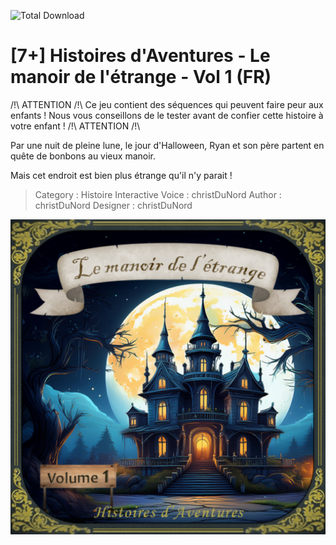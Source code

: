 ![Total Download](https://img.shields.io/github/downloads/telmi-store/le-manoir-de-l-etrange-vol-1/total.svg)

# [7+] Histoires d'Aventures - Le manoir de l'étrange - Vol 1 (FR)

/!\ ATTENTION /!\ Ce jeu contient des séquences qui peuvent faire peur aux enfants ! Nous vous conseillons de le tester avant de confier cette histoire à votre enfant ! /!\ ATTENTION /!\

Par une nuit de pleine lune, le jour d'Halloween, Ryan et son père partent en quête de bonbons au vieux manoir.

Mais cet endroit est bien plus étrange qu'il n'y parait !

> Category : Histoire Interactive
> Voice : christDuNord
> Author : christDuNord
> Designer : christDuNord

![Cover de Le manoir de l'étrange - Vol 1](https://raw.githubusercontent.com/telmi-store/le-manoir-de-l-etrange-vol-1/main/cover.png)
